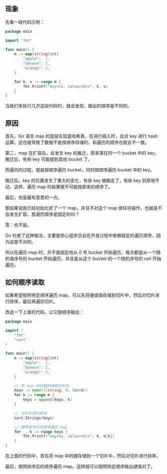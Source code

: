 
## 现象

先看一段代码示例：

```go
package main

import "fmt"

func main() {
    m := map[string]int{
        "apple":  1,
        "banana": 2,
        "orange": 3,
    }

    for k, v := range m {
        fmt.Printf("key=%s, value=%d\n", k, v)
    }
}
```

当我们多执行几次这段代码时，就会发现，输出的顺序是不同的。

## 原因

首先，Go 语言 map 的底层实现是哈希表，在进行插入时，会对 key 进行 hash 运算。这也就导致了数据不是按顺序存储的，和遍历的顺序也就会不一致。

第二，map 在扩容后，会发生 key 的搬迁，原来落在同一个 bucket 中的 key，搬迁后，有些 key 可能就到其他 bucket 了。

而遍历的过程，就是按顺序遍历 bucket，同时按顺序遍历 bucket 中的 key。

搬迁后，key 的位置发生了重大的变化，有些 key 被搬走了，有些 key 则原地不动。这样，遍历 map 的结果就不可能按原来的顺序了。

最后，也是最有意思的一点。

那如果说我已经初始化好了一个 map，并且不对这个 map 做任何操作，也就是不会发生扩容，那遍历顺序是固定的吗？

答：也不是。

Go 杜绝了这种做法，主要是担心程序员会在开发过程中依赖稳定的遍历顺序，因为这是不对的。

所以在遍历 map 时，并不是固定地从 0 号 bucket 开始遍历，每次都是从一个随机值序号的 bucket 开始遍历，并且是从这个 bucket 的一个随机序号的 cell 开始遍历。

## 如何顺序读取


如果希望按照特定顺序遍历 map，可以先将键或值存储到切片中，然后对切片进行排序，最后再遍历切片。

改造一下上面的代码，让它按顺序输出：

```go
package main

import (
    "fmt"
    "sort"
)

func main() {
    m := map[string]int{
        "apple":  1,
        "banana": 2,
        "orange": 3,
    }

    // 将 map 中的键存储到切片中
    keys := make([]string, 0, len(m))
    for k := range m {
        keys = append(keys, k)
    }

    // 对切片进行排序
    sort.Strings(keys)

    // 按照排序后的顺序遍历 map
    for _, k := range keys {
        fmt.Printf("key=%s, value=%d\n", k, m[k])
    }
}
```

在上面的代码中，首先将 map 中的键存储到一个切片中，然后对切片进行排序。

最后，按照排序后的顺序遍历 map。这样就可以按照特定顺序输出键值对了。
